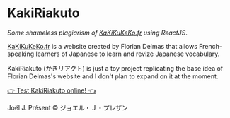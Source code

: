 # KakiRiakuto

*Some shameless plagiarism of [KaKiKuKeKo.fr][k5] using ReactJS*.

[KaKiKuKeKo.fr][k5] is a website created by Florian Delmas that allows French-speaking learners of Japanese to learn and revize Japanese vocabulary.

KakiRiakuto (かきリアクト) is just a toy project replicating the base idea of Florian Delmas's website and I don't plan to expand on it at the moment.

[👉 Test KakiRiakuto online! 👈][kr]

Joël J. Présent © ジョエル・Ｊ・プレザン

[k5]: https://kakikukeko.fr/
[kr]: https://joeljpresent.github.io/kakiriakuto/
